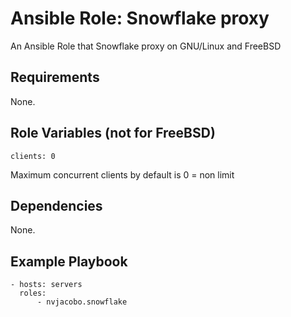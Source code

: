 Ansible Role: Snowflake proxy
=========

An Ansible Role that Snowflake proxy on GNU/Linux and FreeBSD

Requirements
------------

None.

Role Variables (not for FreeBSD)
----------------

    clients: 0

Maximum concurrent clients by default is 0 = non limit

Dependencies
------------

None.

Example Playbook
----------------

    - hosts: servers
      roles:
          - nvjacobo.snowflake
